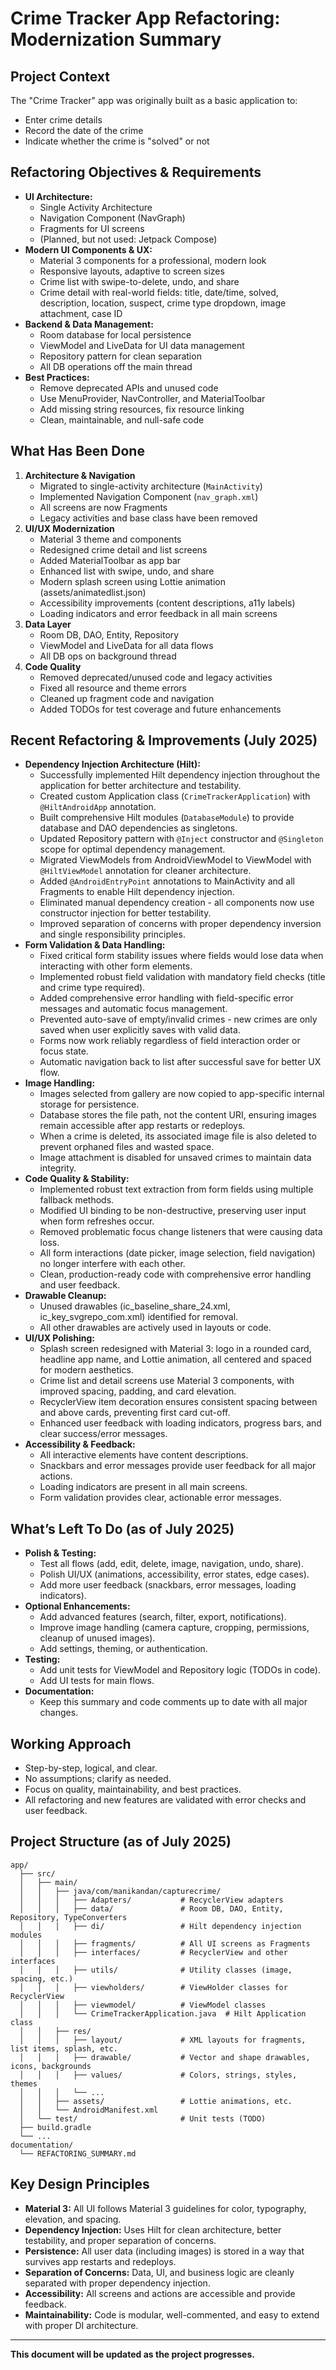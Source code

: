 # Crime Tracker App Refactoring: Modernization Summary

## Project Context
The "Crime Tracker" app was originally built as a basic application to:
- Enter crime details
- Record the date of the crime
- Indicate whether the crime is "solved" or not

## Refactoring Objectives & Requirements
- **UI Architecture:**
  - Single Activity Architecture
  - Navigation Component (NavGraph)
  - Fragments for UI screens
  - (Planned, but not used: Jetpack Compose)
- **Modern UI Components & UX:**
  - Material 3 components for a professional, modern look
  - Responsive layouts, adaptive to screen sizes
  - Crime list with swipe-to-delete, undo, and share
  - Crime detail with real-world fields: title, date/time, solved, description, location, suspect, crime type dropdown, image attachment, case ID
- **Backend & Data Management:**
  - Room database for local persistence
  - ViewModel and LiveData for UI data management
  - Repository pattern for clean separation
  - All DB operations off the main thread
- **Best Practices:**
  - Remove deprecated APIs and unused code
  - Use MenuProvider, NavController, and MaterialToolbar
  - Add missing string resources, fix resource linking
  - Clean, maintainable, and null-safe code

## What Has Been Done
1. **Architecture & Navigation**
   - Migrated to single-activity architecture (`MainActivity`)
   - Implemented Navigation Component (`nav_graph.xml`)
   - All screens are now Fragments
   - Legacy activities and base class have been removed
2. **UI/UX Modernization**
   - Material 3 theme and components
   - Redesigned crime detail and list screens
   - Added MaterialToolbar as app bar
   - Enhanced list with swipe, undo, and share
   - Modern splash screen using Lottie animation (assets/animatedlist.json)
   - Accessibility improvements (content descriptions, a11y labels)
   - Loading indicators and error feedback in all main screens
3. **Data Layer**
   - Room DB, DAO, Entity, Repository
   - ViewModel and LiveData for all data flows
   - All DB ops on background thread
4. **Code Quality**
   - Removed deprecated/unused code and legacy activities
   - Fixed all resource and theme errors
   - Cleaned up fragment code and navigation
   - Added TODOs for test coverage and future enhancements

## Recent Refactoring & Improvements (July 2025)
- **Dependency Injection Architecture (Hilt):**
  - Successfully implemented Hilt dependency injection throughout the application for better architecture and testability.
  - Created custom Application class (`CrimeTrackerApplication`) with `@HiltAndroidApp` annotation.
  - Built comprehensive Hilt modules (`DatabaseModule`) to provide database and DAO dependencies as singletons.
  - Updated Repository pattern with `@Inject` constructor and `@Singleton` scope for optimal dependency management.
  - Migrated ViewModels from AndroidViewModel to ViewModel with `@HiltViewModel` annotation for cleaner architecture.
  - Added `@AndroidEntryPoint` annotations to MainActivity and all Fragments to enable Hilt dependency injection.
  - Eliminated manual dependency creation - all components now use constructor injection for better testability.
  - Improved separation of concerns with proper dependency inversion and single responsibility principles.
- **Form Validation & Data Handling:**
  - Fixed critical form stability issues where fields would lose data when interacting with other form elements.
  - Implemented robust field validation with mandatory field checks (title and crime type required).
  - Added comprehensive error handling with field-specific error messages and automatic focus management.
  - Prevented auto-save of empty/invalid crimes - new crimes are only saved when user explicitly saves with valid data.
  - Forms now work reliably regardless of field interaction order or focus state.
  - Automatic navigation back to list after successful save for better UX flow.
- **Image Handling:**
  - Images selected from gallery are now copied to app-specific internal storage for persistence.
  - Database stores the file path, not the content URI, ensuring images remain accessible after app restarts or redeploys.
  - When a crime is deleted, its associated image file is also deleted to prevent orphaned files and wasted space.
  - Image attachment is disabled for unsaved crimes to maintain data integrity.
- **Code Quality & Stability:**
  - Implemented robust text extraction from form fields using multiple fallback methods.
  - Modified UI binding to be non-destructive, preserving user input when form refreshes occur.
  - Removed problematic focus change listeners that were causing data loss.
  - All form interactions (date picker, image selection, field navigation) no longer interfere with each other.
  - Clean, production-ready code with comprehensive error handling and user feedback.
- **Drawable Cleanup:**
  - Unused drawables (ic_baseline_share_24.xml, ic_key_svgrepo_com.xml) identified for removal.
  - All other drawables are actively used in layouts or code.
- **UI/UX Polishing:**
  - Splash screen redesigned with Material 3: logo in a rounded card, headline app name, and Lottie animation, all centered and spaced for modern aesthetics.
  - Crime list and detail screens use Material 3 components, with improved spacing, padding, and card elevation.
  - RecyclerView item decoration ensures consistent spacing between and above cards, preventing first card cut-off.
  - Enhanced user feedback with loading indicators, progress bars, and clear success/error messages.
- **Accessibility & Feedback:**
  - All interactive elements have content descriptions.
  - Snackbars and error messages provide user feedback for all major actions.
  - Loading indicators are present in all main screens.
  - Form validation provides clear, actionable error messages.

## What’s Left To Do (as of July 2025)
- **Polish & Testing:**
  - Test all flows (add, edit, delete, image, navigation, undo, share).
  - Polish UI/UX (animations, accessibility, error states, edge cases).
  - Add more user feedback (snackbars, error messages, loading indicators).
- **Optional Enhancements:**
  - Add advanced features (search, filter, export, notifications).
  - Improve image handling (camera capture, cropping, permissions, cleanup of unused images).
  - Add settings, theming, or authentication.
- **Testing:**
  - Add unit tests for ViewModel and Repository logic (TODOs in code).
  - Add UI tests for main flows.
- **Documentation:**
  - Keep this summary and code comments up to date with all major changes.

## Working Approach
- Step-by-step, logical, and clear.
- No assumptions; clarify as needed.
- Focus on quality, maintainability, and best practices.
- All refactoring and new features are validated with error checks and user feedback.

## Project Structure (as of July 2025)

```
app/
  ├── src/
  │   ├── main/
  │   │   ├── java/com/manikandan/capturecrime/
  │   │   │   ├── Adapters/           # RecyclerView adapters
  │   │   │   ├── data/               # Room DB, DAO, Entity, Repository, TypeConverters
  │   │   │   ├── di/                 # Hilt dependency injection modules
  │   │   │   ├── fragments/          # All UI screens as Fragments
  │   │   │   ├── interfaces/         # RecyclerView and other interfaces
  │   │   │   ├── utils/              # Utility classes (image, spacing, etc.)
  │   │   │   ├── viewholders/        # ViewHolder classes for RecyclerView
  │   │   │   ├── viewmodel/          # ViewModel classes
  │   │   │   └── CrimeTrackerApplication.java  # Hilt Application class
  │   │   ├── res/
  │   │   │   ├── layout/             # XML layouts for fragments, list items, splash, etc.
  │   │   │   ├── drawable/           # Vector and shape drawables, icons, backgrounds
  │   │   │   ├── values/             # Colors, strings, styles, themes
  │   │   │   └── ...
  │   │   ├── assets/                 # Lottie animations, etc.
  │   │   └── AndroidManifest.xml
  │   └── test/                       # Unit tests (TODO)
  ├── build.gradle
  └── ...
documentation/
  └── REFACTORING_SUMMARY.md
```

## Key Design Principles
- **Material 3:** All UI follows Material 3 guidelines for color, typography, elevation, and spacing.
- **Dependency Injection:** Uses Hilt for clean architecture, better testability, and proper separation of concerns.
- **Persistence:** All user data (including images) is stored in a way that survives app restarts and redeploys.
- **Separation of Concerns:** Data, UI, and business logic are cleanly separated with proper dependency injection.
- **Accessibility:** All screens and actions are accessible and provide feedback.
- **Maintainability:** Code is modular, well-commented, and easy to extend with proper DI architecture.

---

**This document will be updated as the project progresses.**
